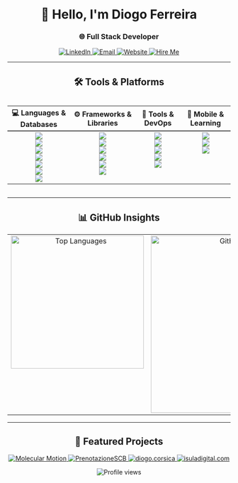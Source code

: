 <div align="center">

  <!-- TITLE -->
  <h1>👋 Hello, I'm Diogo Ferreira</h1>
  <h3>🌐 Full Stack Developer</h3>

  <!-- CONTACT BUTTONS -->
  <p>
    <a href="https://www.linkedin.com/in/diogo2b/" target="_blank">
      <img src="https://img.shields.io/badge/LinkedIn-0077B5?style=for-the-badge&logo=linkedin&logoColor=white" alt="LinkedIn"/>
    </a>
    <a href="mailto:dioguinho2b@gmail.com">
      <img src="https://img.shields.io/badge/Email-D14836?style=for-the-badge&logo=gmail&logoColor=white" alt="Email"/>
    </a>
    <a href="https://diogo.corsica/" target="_blank">
      <img src="https://img.shields.io/badge/Website-4285F4?style=for-the-badge&logo=google-chrome&logoColor=white" alt="Website"/>
    </a>
    <a href="mailto:dioguinho2b@gmail.com?subject=Let%27s%20work%20together!" target="_blank">
      <img src="https://img.shields.io/badge/Hire%20Me-brightgreen?style=for-the-badge&logo=rocket&logoColor=white" alt="Hire Me"/>
    </a>
  </p>

</div>

---

<h2 align="center">🛠️ Tools & Platforms</h2>

<div style="overflow-x:auto;">
  <table align="center" width="1000" cellpadding="10" style="border-collapse: collapse; text-align: center;">
    <tr>
      <th style="border-bottom: 2px solid #444;">💻 Languages & Databases</th>
      <th style="border-bottom: 2px solid #444;">⚙️ Frameworks & Libraries</th>
      <th style="border-bottom: 2px solid #444;">🔧 Tools & DevOps</th>
      <th style="border-bottom: 2px solid #444;">📱 Mobile & Learning</th>
    </tr>
    <tr>
      <td valign="top">
        <img src="https://img.shields.io/badge/PHP-777BB4?style=flat-square&logo=php&logoColor=white"/><br/>
        <img src="https://img.shields.io/badge/JavaScript-F7DF1E?style=flat-square&logo=javascript&logoColor=black"/><br/>
        <img src="https://img.shields.io/badge/SQL-00758F?style=flat-square&logo=postgresql&logoColor=white"/><br/>
        <img src="https://img.shields.io/badge/CSS-1572B6?style=flat-square&logo=css3&logoColor=white"/><br/>
        <img src="https://img.shields.io/badge/HTML-E34F26?style=flat-square&logo=html5&logoColor=white"/><br/>
        <img src="https://img.shields.io/badge/TypeScript-3178C6?style=flat-square&logo=typescript&logoColor=white"/><br/>
        <img src="https://img.shields.io/badge/MongoDB-47A248?style=flat-square&logo=mongodb&logoColor=white"/>
      </td>
      <td valign="top">
        <img src="https://img.shields.io/badge/Astro-FF5F56?style=flat-square&logo=astro&logoColor=white"/><br/>
        <img src="https://img.shields.io/badge/React-61DAFB?style=flat-square&logo=react&logoColor=black"/><br/>
        <img src="https://img.shields.io/badge/Vue.js-4FC08D?style=flat-square&logo=vuedotjs&logoColor=white"/><br/>
        <img src="https://img.shields.io/badge/Next.js-000000?style=flat-square&logo=nextdotjs&logoColor=white"/><br/>
        <img src="https://img.shields.io/badge/Symfony-000000?style=flat-square&logo=symfony&logoColor=white"/><br/>
        <img src="https://img.shields.io/badge/Node.js-339933?style=flat-square&logo=node.js&logoColor=white"/>
      </td>
      <td valign="top">
        <img src="https://img.shields.io/badge/Git-F05032?style=flat-square&logo=git&logoColor=white"/><br/>
        <img src="https://img.shields.io/badge/Postman-FF6C37?style=flat-square&logo=postman&logoColor=white"/><br/>
        <img src="https://img.shields.io/badge/VS%20Code-007ACC?style=flat-square&logo=visual-studio-code&logoColor=white"/><br/>
        <img src="https://img.shields.io/badge/Trello-0052CC?style=flat-square&logo=trello&logoColor=white"/><br/>
        <img src="https://img.shields.io/badge/Docker-2496ED?style=flat-square&logo=docker&logoColor=white"/>
      </td>
      <td valign="top">
        <img src="https://img.shields.io/badge/Flutter_(en_apprentissage)-02569B?style=flat-square&logo=flutter&logoColor=white"/><br/>
        <img src="https://img.shields.io/badge/Swift-FA7343?style=flat-square&logo=swift&logoColor=white"/><br/>
        <img src="https://img.shields.io/badge/Kotlin-0095D5?style=flat-square&logo=kotlin&logoColor=white"/>
      </td>
    </tr>
  </table>
</div>

---

<h2 align="center">📊 GitHub Insights</h2>

<table align="center">
  <tr>
    <td align="center" valign="top">
      <img src="https://github-readme-stats.vercel.app/api/top-langs/?username=Diogo2b&theme=dracula&hide_border=true&include_all_commits=true&count_private=true&layout=compact" alt="Top Languages" width="300px"/>
    </td>
    <td align="center" valign="top">
      <img src="https://streak-stats.demolab.com?user=Diogo2b&theme=tokyonight&hide_border=true" alt="GitHub Streak" width="400px"/>
    </td>
    <td align="center" valign="top">
      <p><strong>🌟 Code Quality</strong></p>
      <img src="https://img.shields.io/badge/Grade-A-brightgreen?style=for-the-badge&logo=codefactor&logoColor=white" alt="Code Quality A"/><br/>
      <sub>Evaluated with CodeFactor</sub>
    </td>
  </tr>
</table>


---

<h2 align="center">🚀 Featured Projects</h2>
<p align="center">
  <a href="https://github.com/Diogo2b/molecular-motion" target="_blank">
    <img src="https://img.shields.io/badge/Molecular-Motion-ff69b4?style=for-the-badge&logo=github&logoColor=white" alt="Molecular Motion"/>
  </a>
  <a href="https://github.com/Diogo2b/PrenotazioneSCB" target="_blank">
    <img src="https://img.shields.io/badge/PrenotazioneSCB-00bfff?style=for-the-badge&logo=github&logoColor=white" alt="PrenotazioneSCB"/>
  </a>
  <a href="https://diogo.corsica" target="_blank">
    <img src="https://img.shields.io/badge/diogo.corsica-4285F4?style=for-the-badge&logo=google-chrome&logoColor=white" alt="diogo.corsica"/>
  </a>
  <a href="http://www.isuladigital.com/" target="_blank">
    <img src="https://img.shields.io/badge/isuladigital.com-1E90FF?style=for-the-badge&logo=internet-explorer&logoColor=white" alt="isuladigital.com"/>
  </a>
</p>

<p align="center">
  <img src="https://komarev.com/ghpvc/?username=Diogo2b&color=blue" alt="Profile views"/>
</p>

